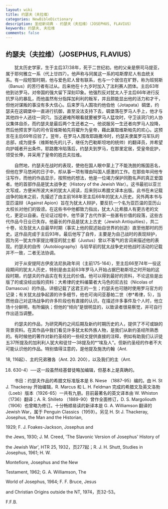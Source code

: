```yaml
---
layout: wiki
title: 约瑟夫（夫拉维）
categories: NewBibleDictionary
description: 圣经新词典 - 约瑟夫（夫拉维）（JOSEPHUS, FLAVIUS）
keywords: 约瑟夫, 夫拉维
comments: false
---
```


## 约瑟夫（夫拉维）（JOSEPHUS, FLAVIUS）

　　犹太历史学家，生于主后37/38年，死于二世纪初。他的父亲是祭司马提亚，属于耶何雅立一系（代上廿四7）。他声称与同属这一系的哈斯摩尼人有血统关系。有一段短暂时期，他与爱色尼人曾有联系，也与一个居住在旷野，称为班努斯（Banus）的苦行者有过从。后来他在十九岁时加入了法利赛人团体。主后63年他到访罗马，对帝国的强大留下深刻印象。他强烈反对犹太人于主后66年进行反抗罗马的暴乱，而他虽然有分指挥加利利的叛军，并且颇能显出他的活力和才干，但他对谋叛的事没有多大信心。后来罗马人围攻约他伯他（Jotapata）碉堡，约瑟夫在这碉堡中一直进行抗御，直至没法支持下去，碉堡落在罗马人手上，他才与其他四十人逃往一洞穴。当这避难所眼看就要被罗马人猛攻时，守卫该洞穴的人协议集体自杀，而约瑟夫是最后两个生还者之一。他说服另一生还者向罗马人投降，然后他预言罗马的司令官维斯帕先将擢升为皇帝，藉此赢取维斯帕先的欢心。这预言在主后69年应验了。翌年，在罗马人围攻耶路撒冷时，约瑟夫隶属罗马军队的总部，成为提多（维斯帕先的儿子，继任为巴勒斯坦地的统帅）的翻译员，并希望向护城者开出条件。耶路撒冷陷落后，约瑟夫到罗马，在那里定居，受皇帝庇护，领受长俸，并采用了皇帝的姓氏夫拉维。

　　自然地，约瑟夫在战时的表现，使他在国人眼中蒙上了不能洗脱的叛国恶名，但他在罗马悠闲的日子中，却从事一项有理由叫国人感激的工作。在那些年间他专注写作，而他的作品显示，按照他的想法，他是一位竭力保护同胞名声的真正爱国者。他的首部作品是犹太战争史（History of the Jewish War）。这书最初以亚兰文写成，方便米所波大米的犹太人阅读，后来则以希腊文译本出版。此书在未记载战争的始末之前，先撮述了由主前168年至主后66年的犹太人历史。另外两本书与亚匹温辩（Against Apion）旨在为犹太人辩护，要反抗一个名为亚匹温的亚历山太校长对他们的毁谤。在这些书中他都致力指出，犹太人比希腊人有更古老的文化，更足以自豪。在论证过程中，他节录了古代作家一些甚有价值的段落，这些古代作品今日业已失存。他最长的作品是犹太上古史（Jewish Antiquities），共二十卷，论及犹太人自最早时期（事实上他的叙述始自世界的创造）直至他那时的历史。这作品完成于主后93年。最后他写了自传，主要是为自己战时的表现辩护，因为另一犹太作家提比哩亚的犹士都（Justus）曾以不客气的言词来描述他的表现。约瑟夫的自传（Autobiography）与较早前的犹太战争史对他战时活动的记载并不一致，二者无法协调。

　　对于从安提阿古伊皮法尼执政年间（主前175-164），至主后66至74年一役这段期间的犹太人历史，特别是由主前63年罗马人开始占据巴勒斯坦之时开始的这段时期，约瑟夫的作品实在有无比的价值。他可以得到最好的资料，不论这些是出版了的或没经出版的资料：大希律的史料编纂者大马色的尼古拉（Nicolas of Damascus）的作品，详细记载了这君王的一生；约瑟夫也可随时使用罗马官方的记录；有关犹太战争起源的许多细节，他也可询问亚基帕二世（参*希律，5），当然他自己对这场战争的许多阶段也有直接的认识。在描述许多事件及个人时，他立场十分鲜明，有所偏执；但他的“倾向”是很明显的，以致读者很易察觉，并可自行作出适当调整。

　　约瑟夫的作品，为研究两约之间后期及新约时期历史的人，提供了不可或缺的背景资料。在其作品中我们看见许多犹太和外族人物，是我们从新约圣经所熟悉的。有时候他的著作对新约圣经的一些经文提供直接的注释，例如有助我们认识徒五37所提及的加利利人犹大和徒廿一38提及的*“埃及人”。但新约圣经的作者不大可能认识他的作品。特别值得注意的，是他提及施洗约翰（Ant.

18, 116起）、主的兄弟雅各（Ant. 20. 200），以及我们的主（Ant.

18. 630-4）──这一段虽然经基督徒略加编辑，但基本上是真确的。

　　书目：约瑟夫作品的希腊文标准版本是 B. Niese （1887-95）编的。由 H. St J. Thackeray 开始编辑，R. Marcus 和 L. H. Feldman 完成的希腊文及英文洛勃（Loeb）版本（1926-65）一共有九册。目前最著名的英文译本由 W. Whiston（1736）翻译；A. R. Shilleto （1889-90）曾作全面修订，D. S. Margoliouth （1906）也曾略为修订。十分畅顺易读的新译本是 G. A. Williamson 翻译的 Jewish War，属于 Penguin Classics（1959）。另见 H. St J. Thackeray, Josephus, the Man and the Historian,

1929; F. J. Foakes-Jackson, Josephus and

the Jews, 1930; J. M. Creed, 'The Slavonic Version of Josephus' History of

the Jewish War', HTR 25, 1932，页277起；R. J. H. Shutt, Studies in Josephus, 1961; H. W.

Montefiore, Josephus and the New

Testament, 1962; G. A. Williamson, The

World of Josephus, 1964; F. F. Bruce, Jesus

and Christian Origins outside the NT, 1974，页32-53。

F.F.B.








